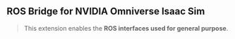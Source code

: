 ## ROS Bridge for NVIDIA Omniverse Isaac Sim

> This extension enables the **ROS interfaces used for general purpose**.
